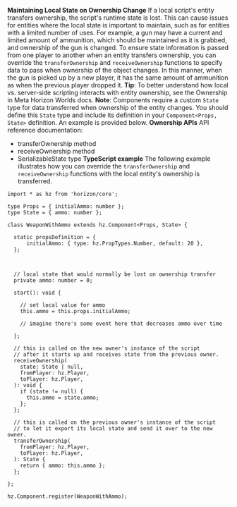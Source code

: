 **Maintaining Local State on Ownership Change**
If a local script's entity transfers ownership, the script's runtime state is lost. This can cause issues for entities where the local state is important to maintain, such as for entities with a limited number of uses. For example, a gun may have a current and limited amount of ammunition, which should be maintained as it is grabbed, and ownership of the gun is changed.
To ensure state information is passed from one player to another when an entity transfers ownership, you can override the `transferOwnership` and `receiveOwnership` functions to specify data to pass when ownership of the object changes. In this manner, when the gun is picked up by a new player, it has the same amount of ammunition as when the previous player dropped it.
**Tip**: To better understand how local vs. server-side scripting interacts with entity ownership, see the Ownership in Meta Horizon Worlds docs.
**Note**: Components require a custom `State` type for data transferred when ownership of the entity changes. You should define this `State` type and include its definition in your `Component<Props, State>` definition. An example is provided below.
**Ownership APIs**
API reference documentation:
* transferOwnership method
* receiveOwnership method
* SerializableState type
**TypeScript example**
The following example illustrates how you can override the `transferOwnership` and `receiveOwnership` functions with the local entity's ownership is transferred.

```
import * as hz from 'horizon/core';

type Props = { initialAmmo: number };
type State = { ammo: number };

class WeaponWithAmmo extends hz.Component<Props, State> {

  static propsDefinition = {
      initialAmmo: { type: hz.PropTypes.Number, default: 20 },
  };



  // local state that would normally be lost on ownership transfer
  private ammo: number = 0;

  start(): void {

    // set local value for ammo
    this.ammo = this.props.initialAmmo;

    // imagine there's some event here that decreases ammo over time

  };

  // this is called on the new owner's instance of the script
  // after it starts up and receives state from the previous owner.
  receiveOwnership(
    state: State | null,
    fromPlayer: hz.Player,
    toPlayer: hz.Player,
  ): void {
    if (state != null) {
      this.ammo = state.ammo;
    };
  };

  // this is called on the previous owner's instance of the script
  // to let it export its local state and send it over to the new owner.
  transferOwnership(
    fromPlayer: hz.Player,
    toPlayer: hz.Player,
  ): State {
    return { ammo: this.ammo };
  };

};

hz.Component.register(WeaponWithAmmo);
```